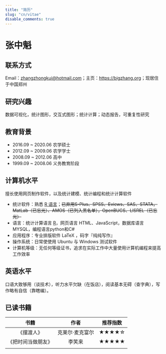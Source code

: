 ```yaml
---
title: "简历"
slug: "cn/vitae"
disable_comments: true
---
```


# 张中魁

## 联系方式

Email：zhangzhongkui@hotmail.com；主页：<https://bigzhang.org>；现居住于中国郑州

## 研究兴趣

数据可视化，统计图形，交互式图形；统计计算；动态报告，可重复性研究

## 教育背景

- 2016.09 ~ 2020.06 农学硕士
- 2012.09 ~ 2009.06 农学学士
- 2008.09 ~ 2012.06 高中
- 1999.09 ~ 2008.06 义务教育阶段


## 计算机水平

擅长使用网页制作软件，以及统计建模、统计编程和统计计算软件

- 统计软件：熟悉 [R 语言](http://www.r-project.org/)；~~已弃用S-Plus、SPSS、Eviews、SAS、STATA，MatLab（已忘光）、AMOS（已列入黑名单），OpenBUGS、LISREL（已忘光）~~
- 语言：统计计算语言 [R](http://www.r-project.org/)，网页语言 HTML、JavaScript，数据库语言 MYSQL，编程语言python和C#
- 应用程序：专业排版软件 LaTeX ，码字『纯纯写作』
- 操作系统：日常使使用 Ubuntu 与 Windows 测试软件
- 计算机等级：无任何等级证书，追求在实际工作中大量使用计算机编程来提高工作效率

## 英语水平

口语大致够用（谈技术），听力水平欠缺（在饭店），阅读基本无碍（查字典），写作略有自信（靠瞎编）。



## 已读书籍

| 书籍 | 作者| 推荐指数 |
|:----:|:----:|:----:|
| 《摆渡人》 |   克莱尔·麦克富尔   |  ★★★★☆    |
| 《把时间当做朋友》  | 李笑来     |   ★★★★★|
|      |      |      |
